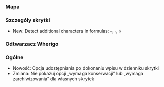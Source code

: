 
### Mapa

### Szczegóły skrytki
- New: Detect additional characters in formulas: –, ⋅, ×

### Odtwarzacz Wherigo

### Ogólne
- Nowość: Opcja udostępniania po dokonaniu wpisu w dzienniku skrytki
- Zmiana: Nie pokazuj opcji „wymaga konserwacji” lub „wymaga zarchiwizowania” dla własnych skrytek
